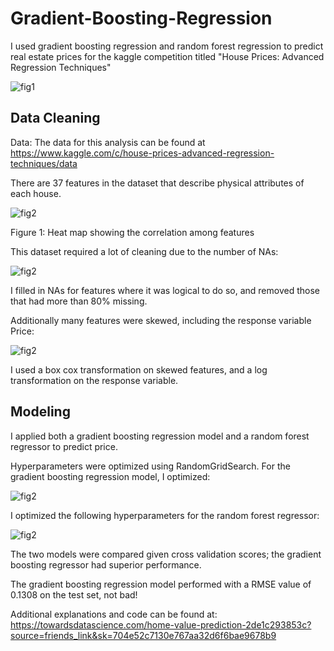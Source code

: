 # Gradient-Boosting-Regression
I used gradient boosting regression and random forest regression to predict real estate prices for the kaggle competition titled "House Prices: Advanced Regression Techniques" 

![fig1](https://github.com/njermain/Gradient-Boosting-Regression/blob/master/architecture-beautiful-exterior-106399%20(1).jpg)

## Data Cleaning
Data: The data for this analysis can be found at https://www.kaggle.com/c/house-prices-advanced-regression-techniques/data

There are 37 features in the dataset that describe physical attributes of each house.

![fig2](https://github.com/njermain/Gradient-Boosting-Regression/blob/master/HomePrices.JPG)

Figure 1: Heat map showing the correlation among features

This dataset required a lot of cleaning due to the number of NAs:

![fig2](https://github.com/njermain/Gradient-Boosting-Regression/blob/master/HousePrices2.JPG)

I filled in NAs for features where it was logical to do so, and removed those that had more than 80% missing. 

Additionally many features were skewed, including the response variable Price:

![fig2](https://github.com/njermain/Gradient-Boosting-Regression/blob/master/HousePrices3.JPG)

I used a box cox transformation on skewed features, and a log transformation on the response variable. 

## Modeling

I applied both a gradient boosting regression model and a random forest regressor to predict price. 

Hyperparameters were optimized using RandomGridSearch. For the gradient boosting regression model, I optimized:

![fig2](https://github.com/njermain/Gradient-Boosting-Regression/blob/master/HomePrices4.JPG)

I optimized the following hyperparameters for the random forest regressor:

![fig2](https://github.com/njermain/Gradient-Boosting-Regression/blob/master/HomePrices5.JPG)

The two models were compared given cross validation scores; the gradient boosting regressor had superior performance. 

The gradient boosting regression model performed with a RMSE value of 0.1308 on the test set, not bad!

Additional explanations and code can be found at:
https://towardsdatascience.com/home-value-prediction-2de1c293853c?source=friends_link&sk=704e52c7130e767aa32d6f6bae9678b9



